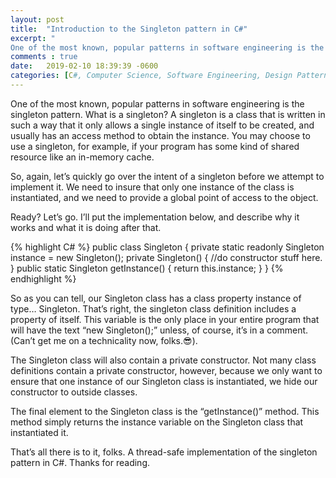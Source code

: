 ```yaml
---
layout: post
title:  "Introduction to the Singleton pattern in C#"
excerpt: "
One of the most known, popular patterns in software engineering is the singleton pattern. What is a singleton? A singleton is a class that is written in such a way that it only allows a single instance of itself to be created, and usually has an access method to obtain the instance. You may choose to use a singleton, for example, if your program has some kind of shared resource like an in-memory cache."
comments : true
date:   2019-02-10 18:39:39 -0600
categories: [C#, Computer Science, Software Engineering, Design Patterns]
---
```


One of the most known, popular patterns in software engineering is the singleton pattern. What is a singleton? A singleton is a class that is written in such a way that it only allows a single instance of itself to be created, and usually has an access method to obtain the instance. You may choose to use a singleton, for example, if your program has some kind of shared resource like an in-memory cache.

So, again, let’s quickly go over the intent of a singleton before we attempt to implement it. We need to insure that only one instance of the class is instantiated, and we need to provide a global point of access to the object.

Ready? Let’s go. I’ll put the implementation below, and describe why it works and what it is doing after that.

{% highlight C# %}
public class Singleton
{
    private static readonly Singleton instance = new Singleton();
    private Singleton()
    {
        //do constructor stuff here.
    }
    public static Singleton getInstance()
    {
        return this.instance;
    }
}
{% endhighlight %}

So as you can tell, our Singleton class has a class property instance of type… Singleton. That’s right, the singleton class definition includes a property of itself. This variable is the only place in your entire program that will have the text “new Singleton();” unless, of course, it’s in a comment. (Can’t get me on a technicality now, folks.😎).

The Singleton class will also contain a private constructor. Not many class definitions contain a private constructor, however, because we only want to ensure that one instance of our Singleton class is instantiated, we hide our constructor to outside classes.

The final element to the Singleton class is the “getInstance()” method. This method simply returns the instance variable on the Singleton class that instantiated it.

That’s all there is to it, folks. A thread-safe implementation of the singleton pattern in C#. Thanks for reading.